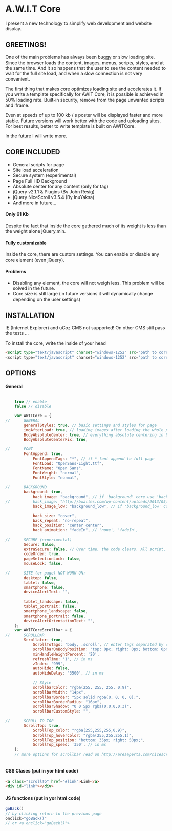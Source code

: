 A.W.I.T Core
================================

I present a new technology to simplify web development and website display.


GREETINGS!
-------------------------

One of the main problems has always been buggy or slow loading site.
Since the browser loads the content, images, menus, scripts, styles, and at the same time.
And it so happens that the user to see the content needed to wait for the full site load, and when a slow connection is not very convenient.

The first thing that makes core optimizes loading site and accelerates it.
If you write a template specifically for AWIT Core, it is possible is achieved in 50% loading rate.
Built-in security, remove from the page unwanted scripts and iframe.

Even at speeds of up to 100 kb / s poster will be displayed faster and more stable.
Future versions will work better with the code and uploading sites.
For best results, better to write template is built on AWITCore.

In the future I will write more.


CORE INCLUDED
-------------------------
- General scripts for page
- Site load acceleration
- Secure system (experimental)
- Page Full HD Background
- Absolute center for any content (only for <body> tag)
- jQuery v2.1.1 & Plugins (By John Resig)
- jQuery NiceScroll v3.5.4 (By InuYaksa)
- And more in future...

#### Only 61 Kb
Despite the fact that inside the core gathered much of its weight is less than the weight alone jQuery.min.


#### Fully customizable
Inside the core, there are custom settings.
You can enable or disable any core element (even jQuery).

#### Problems
- Disabling any element, the core will not weigh less. This problem will be solved in the future.
- Core size is still large (in future versions it will dynamically change depending on the user settings)


INSTALLATION
-------------------------

IE (Internet Explorer) and uCoz CMS not supported!
On other CMS still pass the tests ...

To install the core, write the inside of your head
```html
<script type="text/javascript" charset="windows-1252" src="path to core/!AWITCore/AWIT.Core.config?1.js"</script>
<script type="text/javascript" charset="windows-1252" src="path to core/!AWITCore/AWIT.Core.v4.0.bsmin.js"</script>
```


OPTIONS
-------------------------

#### General

```js

	true // enable
	false // disable

	var AWITCore = {
//		GENERAL
		generalStyles: true, // basic settings and styles for page
		imgAfterLoad: true, // loading images after loading the whole page and content
		BodyAbsoluteCenter: true, // everything absolute centering in body tag
		BodyAbsoluteCenterFix: true,
		
//		FONT
		FontAppend: true,
			FontAppendTags: "*", // if * font append to full page
			FontLoad: "OpenSans-Light.ttf",
			FontName: "Open Sans",
			FontWeight: "normal",
			FontStyle: "normal",
		
//		BACKGROUND
		background: true,
			back_image: "background", // if 'background' core use 'background.jpg' before the core.
//			back_image: "http://bwalles.com/wp-content/uploads/2013/05/Big-Bang-Near-Planet-In-Space-Widescreen-Wallpaper.jpg", // Url img exemple
			back_image_low: "background_low", // if 'background_low' core use 'background_low.jpg' before the core.
			
			back_size: "cover",
			back_repeat: "no-repeat",
			back_position: "center center",
			back_animation: "fadeIn", // 'none', 'fadeIn',
		
//		SECURE (experimental)
		Secure: false,
		extraSecure: false, // Over time, the code clears. All script, iframe remove from page source.
		codeOrder: true,
		pageSelectionLock: false,
		mouseLock: false,
		
//		SITE (or page) NOT WORK ON:
		desktop: false,
		tablet: false,
		smartphone: false,
		deviceAlertText: "",
		
		tablet_landscape: false,
		tablet_portrait: false,
		smartphone_landscape: false,
		smartphone_portrait: false,
		deviceAlertOrientationText: "",
	};
	var AWITCoreScrollbar = {
//		SCROLLBAR
		Scrollator: true,
			ScrollToTags: 'body, .scroll', // enter tags separated by commas // do not enter html tag
			scrollbarOnBodyPosition: "top: 0px; right: 0px; bottom: 0px;",
			minHandleHeightPercent: '20',
			refreshTime: '1', // in ms
			zIndex: '999',
			autoHide: false,
			autoHideDelay: '3500', // in ms
		
			// Style
			scrollbarColor: "rgba(255, 255, 255, 0.9)",
			scrollbarWidth: "14px",
			scrollbarBorder: "5px solid rgba(0, 0, 0, 0);",
			scrollbarBorderRadius: "16px",
			scrollbarShadow: "0 0 5px rgba(0,0,0,0.3)",
			scrollbarCustomStyle: "",
		
//		SCROLL TO TOP
		ScrollTop: true,
			ScrollTop_color: "rgba(255,255,255,0.9)",
			ScrollTop_hovercolor: "rgba(255,255,255,1)",
			ScrollTop_position: "bottom: 35px; right: 50px;",
			ScrollTop_speed: '350', // in ms
	};
	// more options for scrollbar read on http://areaaperta.com/nicescroll/ - Configuration parameters
	
```

#### CSS Clases (put in yor html code)

```html
<a class="scrollTo" href="#link">Link</a>
<div id="link"></div>
```

#### JS functions (put in yor html code)

```js
goBack()
// by clicking return to the previous page
onclick="goBack()"
// or <a onclick="goBack()">
```





